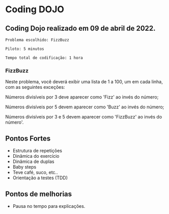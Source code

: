 # Coding DOJO


## Coding Dojo realizado em 09 de abril de 2022.

	Problema escolhido: FizzBuzz

	Piloto: 5 minutos

	Tempo total de codificação: 1 hora


### FizzBuzz

Neste problema, você deverá exibir uma lista de 1 a 100, um em cada linha, com as seguintes exceções:


Números divisíveis por 3 deve aparecer como 'Fizz' ao invés do número;

Números divisíveis por 5 devem aparecer como 'Buzz' ao invés do número;

Números divisíveis por 3 e 5 devem aparecer como 'FizzBuzz' ao invés do número'.


## Pontos Fortes

- Estrutura de repetições
- Dinâmica do exercício
- Dinâmica de duplas
- Baby steps
- Teve café, suco, etc..
- Orientação a testes (TDD)

## Pontos de melhorias

- Pausa no tempo para explicações.